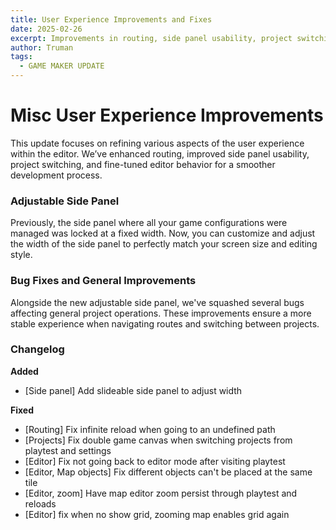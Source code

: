 ```yaml
---
title: User Experience Improvements and Fixes
date: 2025-02-26
excerpt: Improvements in routing, side panel usability, project switching, and editor behavior for a more smoother experience.
author: Truman
tags:
  - GAME MAKER UPDATE
---
```


# Misc User Experience Improvements

This update focuses on refining various aspects of the user experience within the editor. We’ve enhanced routing, improved side panel usability, project switching, and fine-tuned editor behavior for a smoother development process.

### Adjustable Side Panel

Previously, the side panel where all your game configurations were managed was locked at a fixed width. Now, you can customize and adjust the width of the side panel to perfectly match your screen size and editing style.

### Bug Fixes and General Improvements

Alongside the new adjustable side panel, we've squashed several bugs affecting general project operations. These improvements ensure a more stable experience when navigating routes and switching between projects.

### Changelog

**Added**

- [Side panel] Add slideable side panel to adjust width

**Fixed**

- [Routing] Fix infinite reload when going to an undefined path
- [Projects] Fix double game canvas when switching projects from playtest and settings
- [Editor] Fix not going back to editor mode after visiting playtest
- [Editor, Map objects] Fix different objects can't be placed at the same tile
- [Editor, zoom] Have map editor zoom persist through playtest and reloads
- [Editor] fix when no show grid, zooming map enables grid again
